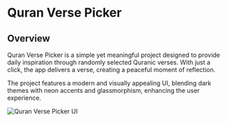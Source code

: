 # Quran Verse Picker

## Overview
Quran Verse Picker is a simple yet meaningful project designed to provide daily inspiration through randomly selected Quranic verses. With just a click, the app delivers a verse, creating a peaceful moment of reflection.

The project features a modern and visually appealing UI, blending dark themes with neon accents and glassmorphism, enhancing the user experience.

![Quran Verse Picker UI](ui_preview(1).png)
